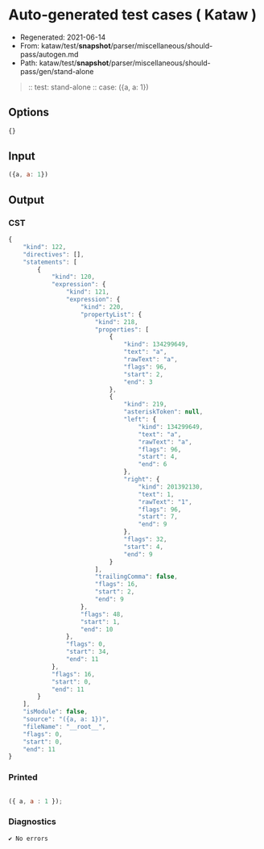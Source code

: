 # Auto-generated test cases ( Kataw )
- Regenerated: 2021-06-14
- From: kataw/test/__snapshot__/parser/miscellaneous/should-pass/autogen.md
- Path: kataw/test/__snapshot__/parser/miscellaneous/should-pass/gen/stand-alone
> :: test: stand-alone
> :: case: ({a, a: 1})
## Options

`````js
{}
`````
## Input

`````js
({a, a: 1})
`````
## Output

### CST

```javascript
{
    "kind": 122,
    "directives": [],
    "statements": [
        {
            "kind": 120,
            "expression": {
                "kind": 121,
                "expression": {
                    "kind": 220,
                    "propertyList": {
                        "kind": 218,
                        "properties": [
                            {
                                "kind": 134299649,
                                "text": "a",
                                "rawText": "a",
                                "flags": 96,
                                "start": 2,
                                "end": 3
                            },
                            {
                                "kind": 219,
                                "asteriskToken": null,
                                "left": {
                                    "kind": 134299649,
                                    "text": "a",
                                    "rawText": "a",
                                    "flags": 96,
                                    "start": 4,
                                    "end": 6
                                },
                                "right": {
                                    "kind": 201392130,
                                    "text": 1,
                                    "rawText": "1",
                                    "flags": 96,
                                    "start": 7,
                                    "end": 9
                                },
                                "flags": 32,
                                "start": 4,
                                "end": 9
                            }
                        ],
                        "trailingComma": false,
                        "flags": 16,
                        "start": 2,
                        "end": 9
                    },
                    "flags": 48,
                    "start": 1,
                    "end": 10
                },
                "flags": 0,
                "start": 34,
                "end": 11
            },
            "flags": 16,
            "start": 0,
            "end": 11
        }
    ],
    "isModule": false,
    "source": "({a, a: 1})",
    "fileName": "__root__",
    "flags": 0,
    "start": 0,
    "end": 11
}
```

### Printed

```javascript

({ a, a : 1 });

```

### Diagnostics

```javascript
✔ No errors
```

